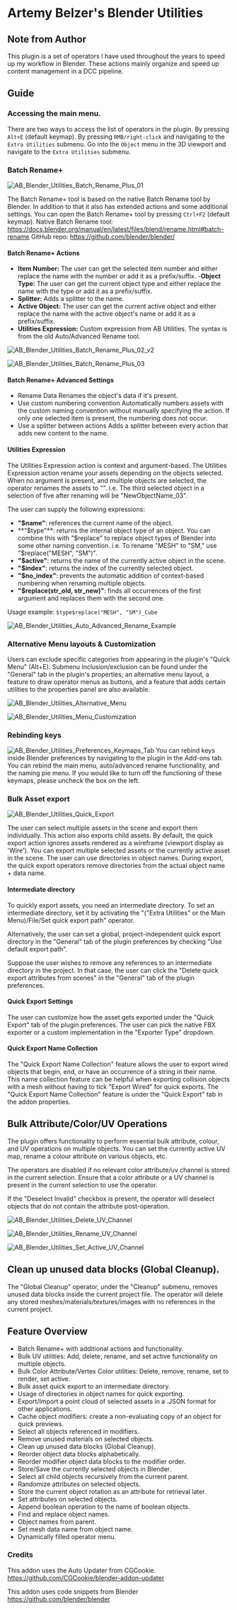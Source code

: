 # Artemy Belzer's Blender Utilities
## Note from Author
This plugin is a set of operators I have used throughout the years to speed up my workflow in Blender. These actions mainly organize and speed up content management in a DCC pipeline.

## Guide
### Accessing the main menu.
There are two ways to access the list of operators in the plugin.
By pressing `Alt+E` (default keymap).
By pressing `RMB/right-click` and navigating to the `Extra Utilities` submenu.
Go into the `Object` menu in the 3D viewport and navigate to the `Extra Utilities` submenu.

### Batch Rename+
![AB_Blender_Utilities_Batch_Rename_Plus_01](https://github.com/ArtemyBelzer/AB-Blender-Utilities/assets/143417950/b49bafc4-64c6-4f1a-b78e-a678049a3741)

The Batch Rename+ tool is based on the native Batch Rename tool by Blender. In addition to that it also has extended actions and some additional settings. You can open the Batch Rename+ tool by pressing `Ctrl+F2` (default keymap).
Native Batch Rename tool:
https://docs.blender.org/manual/en/latest/files/blend/rename.html#batch-rename
GitHub repo:
https://github.com/blender/blender/

#### Batch Rename+ Actions
- **Item Number:** 
The user can get the selected item number and either replace the name with the number or add it as a prefix/suffix.
-**Object Type:** 
The user can get the current object type and either replace the name with the type or add it as a prefix/suffix.
- **Splitter:** 
Adds a splitter to the name.
- **Active Object:** 
The user can get the current active object and either replace the name with the active object's name or add it as a prefix/suffix.
- **Utilities Expression:** 
Custom expression from AB Utilities. The syntax is from the old Auto/Advanced Rename tool.

![AB_Blender_Utilities_Batch_Rename_Plus_02_v2](https://github.com/ArtemyBelzer/ab-blender-utilities/assets/143417950/65d56a5e-8f48-4a12-b346-a40bac73cbd3)

![AB_Blender_Utilities_Batch_Rename_Plus_03](https://github.com/ArtemyBelzer/AB-Blender-Utilities/assets/143417950/b02aa158-105f-4610-9db3-fc57a6e25fcd)


#### Batch Rename+ Advanced Settings
- Rename Data
Renames the object's data if it's present.
- Use custom numbering convention
Automatically numbers assets with the custom naming convention without manually specifying the action. If only one selected item is present, the numbering does not occur.
- Use a splitter between actions
Adds a splitter between every action that adds new content to the name.

#### Utilities Expression
The Utilities Expression action is context and argument-based. The Utilities Expression action rename your assets depending on the objects selected. When no argument is present, and multiple objects are selected, the operator renames the assets to "<New Name><Splitter><Count>". i.e. The third selected object in a selection of five after renaming will be "NewObjectName_03".

The user can supply the following expressions:
- **"$name"**: references the current name of the object.
- **"$type"**: returns the internal object type of an object. You can combine this with "$replace" to replace object types of Blender into some other naming convention. i.e. To rename "MESH" to "SM," use "$replace("MESH", "SM")".
- **"$active"**: returns the name of the currently active object in the scene.
- **"$index"**: returns the index of the currently selected object.
- **"$no_index"**: prevents the automatic addition of context-based numbering when renaming multiple objects.
- **"$replace(str_old, str_new)"**: finds all occurrences of the first argument and replaces them with the second one.

Usage example:
`$type$replace("MESH", "SM")_Cube`

![AB_Blender_Utilities_Auto_Advanced_Rename_Example](https://github.com/ArtemyBelzer/Artemy-Belzers-Blender-Utilities/assets/143417950/42a6cf37-e531-421e-83f1-baf1dbdb40ec)

### Alternative Menu layouts & Customization
Users can exclude specific categories from appearing in the plugin's "Quick Menu" (Alt+E). Submenu inclusion/exclusion can be found under the "General" tab in the plugin's properties; an alternative menu layout, a feature to draw operator menus as buttons, and a feature that adds certain utilities to the properties panel are also available.

![AB_Blender_Utilities_Alternative_Menu](https://github.com/ArtemyBelzer/AB-Blender-Utilities/assets/143417950/2df8adb4-52ce-4d3f-942f-8c8136a3d300)

![AB_Blender_Utilities_Menu_Customization](https://github.com/ArtemyBelzer/AB-Blender-Utilities/assets/143417950/346159ec-5c27-49bb-af45-4a7d2113ea40)

### Rebinding keys
![AB_Blender_Utilities_Preferences_Keymaps_Tab](https://github.com/ArtemyBelzer/AB-Blender-Utilities/assets/143417950/02b4e24d-4806-4ece-89e0-1ebb74bc18f2)
You can rebind keys inside Blender preferences by navigating to the plugin in the Add-ons tab. You can rebind the main menu, auto/advanced rename functionality, and the naming pie menu. If you would like to turn off the functioning of these keymaps, please uncheck the box on the left.

### Bulk Asset export
![AB_Blender_Utilities_Quick_Export](https://github.com/ArtemyBelzer/Artemy-Belzers-Blender-Utilities/assets/143417950/f51879e4-5c32-4a20-b7a7-e7ed898d0e77)

The user can select multiple assets in the scene and export them individually. This action also exports child assets. By default, the quick export action ignores assets rendered as a wireframe (viewport display as 'Wire'). You can export multiple selected assets or the currently active asset in the scene. The user can use directories in object names. During export, the quick export operators remove directories from the actual object name + data name.

#### Intermediate directory
To quickly export assets, you need an intermediate directory. To set an intermediate directory, set it by activating the "("Extra Utilities" or the Main Menu)/File/Set quick export path" operator.

Alternatively, the user can set a global, project-independent quick export directory in the "General" tab of the plugin preferences by checking "Use default export path".


Suppose the user wishes to remove any references to an intermediate directory in the project. In that case, the user can click the "Delete quick export attributes from scenes" in the "General" tab of the plugin preferences.

#### Quick Export Settings

The user can customize how the asset gets exported under the "Quick Export" tab of the plugin preferences. The user can pick the native FBX exporter or a custom implementation in the "Exporter Type" dropdown.

#### Quick Export Name Collection

The "Quick Export Name Collection" feature allows the user to export wired objects that begin, end, or have an occurrence of a string in their name. This name collection feature can be helpful when exporting collision objects with a mesh without having to tick "Export Wired" for quick exports. The "Quick Export Name Collection" feature is under the "Quick Export" tab in the addon properties.

## Bulk Attribute/Color/UV Operations
The plugin offers functionality to perform essential bulk attribute, colour, and UV operations on multiple objects. You can set the currently active UV map, rename a colour attribute on various objects, etc.

The operators are disabled if no relevant color attribute/uv channel is stored in the current selection. Ensure that a color attribute or a UV channel is present in the current selection to use the operator.

If the "Deselect Invalid" checkbox is present, the operator will deselect objects that do not contain the attribute post-operation.

![AB_Blender_Utilities_Delete_UV_Channel](https://github.com/ArtemyBelzer/Artemy-Belzers-Blender-Utilities/assets/143417950/184cd50e-5f3c-4233-a53c-206d569bfd96)

![AB_Blender_Utilities_Rename_UV_Channel](https://github.com/ArtemyBelzer/Artemy-Belzers-Blender-Utilities/assets/143417950/2ed05bb0-7acd-469b-ab28-4992690fb127)

![AB_Blender_Utilities_Set_Active_UV_Channel](https://github.com/ArtemyBelzer/Artemy-Belzers-Blender-Utilities/assets/143417950/67a9477a-9477-4192-b663-d7a343cca7af)

##  Clean up unused data blocks (Global Cleanup).
The "Global Cleanup" operator, under the "Cleanup" submenu, removes unused data blocks inside the current project file. The operator will delete any stored meshes/materials/textures/images with no references in the current project.

## Feature Overview
* Batch Rename+ with additional actions and functionality.
* Bulk UV utilities: Add, delete, rename, and set active functionality on multiple objects.
* Bulk Color Attribute/Vertex Color utilities: Delete, remove, rename, set to render, set active.
* Bulk asset quick export to an intermediate directory.
* Usage of directories in object names for quick exporting.
* Export/Import a point cloud of selected assets in a .JSON format for other applications.
* Cache object modifiers: create a non-evaluating copy of an object for quick previews.
* Select all objects referenced in modifiers.
* Remove unused materials on selected objects.
* Clean up unused data blocks (Global Cleanup).
* Reorder object data blocks alphabetically.
* Reorder modifier object data blocks to the modifier order.
* Store/Save the currently selected objects in Blender.
* Select all child objects recursively from the current parent.
* Randomize attributes on selected objects.
* Store the current object rotation as an attribute for retrieval later.
* Set attributes on selected objects.
* Append boolean operation to the name of boolean objects.
* Find and replace object names.
* Object names from parent.
* Set mesh data name from object name.
* Dynamically filled operator menu.

### Credits
This addon uses the Auto Updater from CGCookie.
https://github.com/CGCookie/blender-addon-updater

This addon uses code snippets from Blender
https://github.com/blender/blender
